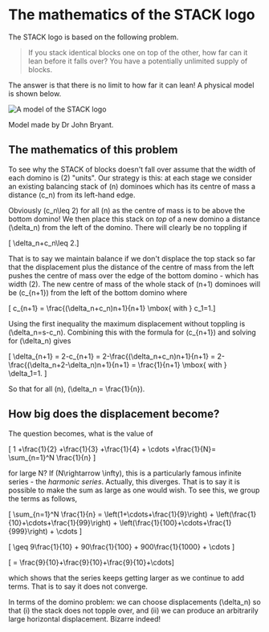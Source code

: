 # The mathematics of the STACK logo #

The STACK logo is based on the following problem.

> If you stack identical blocks one on top of the other, how far can it lean before it falls over?   You have a potentially unlimited supply of blocks.

The answer is that there is no limit to how far it can lean!  A physical model is shown below.

![A model of the STACK logo](%CONTENT/logoJB.jpg)

Model made by Dr John Bryant.

## The mathematics of this problem

To see why the STACK of blocks doesn't fall over assume that the width of each domino is \(2\) "units".
Our strategy is this: at each stage we consider an existing balancing stack of \(n\) dominoes which has its centre of mass a distance \(c_n\) from its left-hand edge.

Obviously \(c_n\leq 2\) for all \(n\) as the centre of mass is to be above the bottom domino! We then place this stack on _top_ of a new domino a distance \(\delta_n\) from the left of the domino.
There will clearly be no toppling if

\[ \delta_n+c_n\leq 2.\]

That is to say we maintain balance if we don't displace the top stack so
far that the displacement plus the distance of the centre of mass from
the left pushes the centre of mass over the edge of the bottom domino -
which has width \(2\). The new centre of mass of the whole stack of \(n+1\)
dominoes will be \(c_{n+1}\) from the left of the bottom domino where

\[ c_{n+1} = \frac{(\delta_n+c_n)n+1}{n+1} \mbox{ with } c_1=1.\]

Using the first inequality the maximum displacement without toppling is
\(\delta_n=s-c_n\). Combining this with the formula for \(c_{n+1}\) and solving for
\(\delta_n\) gives

\[ \delta_{n+1} = 2-c_{n+1} = 2-\frac{(\delta_n+c_n)n+1}{n+1} = 2-\frac{(\delta_n+2-\delta_n)n+1}{n+1} = \frac{1}{n+1} \mbox{ with } \delta_1=1. \]

So that for all \(n\), \(\delta_n = \frac{1}{n}\).

## How big does the displacement become? ##

The question becomes, what is the value of

\[ 1 +\frac{1}{2} +\frac{1}{3} +\frac{1}{4} + \cdots +\frac{1}{N}= \sum_{n=1}^N \frac{1}{n} \]

for large N? If \(N\rightarrow \infty\), this is a particularly famous infinite series - the _harmonic series_.
Actually, this diverges. That is to say it is possible to make the sum as large as one would wish.
To see this, we group the terms as follows,

\[ \sum_{n=1}^N \frac{1}{n} = \left(1+\cdots+\frac{1}{9}\right) + \left(\frac{1}{10}+\cdots+\frac{1}{99}\right) + \left(\frac{1}{100}+\cdots+\frac{1}{999}\right) + \cdots \]

\[ \geq 9\frac{1}{10} + 90\frac{1}{100} + 900\frac{1}{1000} + \cdots \]

\[ = \frac{9}{10}+\frac{9}{10}+\frac{9}{10}+\cdots\]

which shows that the series keeps getting larger as we continue to add
terms. That is to say it does not converge.

In terms of the domino problem: we can choose displacements
\(\delta_n\) so that (i) the stack does not topple over, and (ii) we can produce an
arbitrarily large horizontal displacement. Bizarre indeed!

